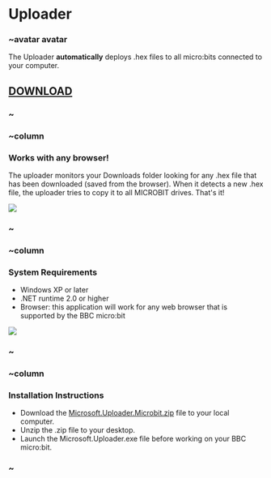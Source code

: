 # Uploader

### ~avatar avatar

The Uploader **automatically** deploys .hex files to all micro:bits connected to your computer.

## [DOWNLOAD](https://www.pxt.io/microbit-uploader.zip)

### ~

### ~column 

### Works with any browser!

The uploader monitors your Downloads folder looking for any .hex file that has been downloaded (saved from the browser). 
When it detects a new .hex file, the uploader tries to copy it to all MICROBIT drives. 
That's it!

![](/static/uploader/tooltip.png)

### ~

### ~column 

### System Requirements

* Windows XP or later
* .NET runtime 2.0 or higher
* Browser: this application will work for any web browser that is supported by the BBC micro:bit

![](/static/uploader/screenshot.png)

### ~

### ~column 

### Installation Instructions

* Download the [Microsoft.Uploader.Microbit.zip](/microbit-uploader.zip) file to your local computer.
* Unzip the .zip file to your desktop.
* Launch the Microsoft.Uploader.exe file before working on your BBC micro:bit.

### ~
